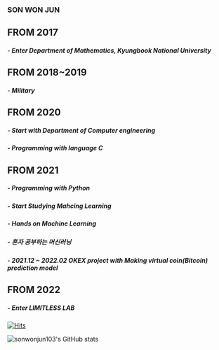 ### SON WON JUN

## FROM 2017
  ##### - Enter Department of Mathematics, Kyungbook National University
## FROM 2018~2019
  ##### - Military
## FROM 2020
  ##### - Start with Department of Computer engineering
  ##### - Programming with language C
## FROM 2021
  ##### - Programming with Python
  ##### - Start Studying Mahcing Learning
  #####   - Hands on Machine Learning
  #####   - 혼자 공부하는 머신러닝
  ##### - 2021.12 ~ 2022.02 OKEX project with Making virtual coin(Bitcoin) prediction model
## FROM 2022
  ##### - Enter LIMITLESS LAB
  

[![Hits](https://hits.seeyoufarm.com/api/count/incr/badge.svg?url=https%3A%2F%2Fgithub.com%2Fhaesoo9410&count_bg=%23EB8B10&title_bg=%23684327&icon=&icon_color=%23E7E7E7&title=VISIT&edge_flat=false)](https://github.com/haesoo9410)

![sonwonjun103's GitHub stats](https://github-readme-stats.vercel.app/api?username=sonwonjun103&show_icons=true&theme=radical)
